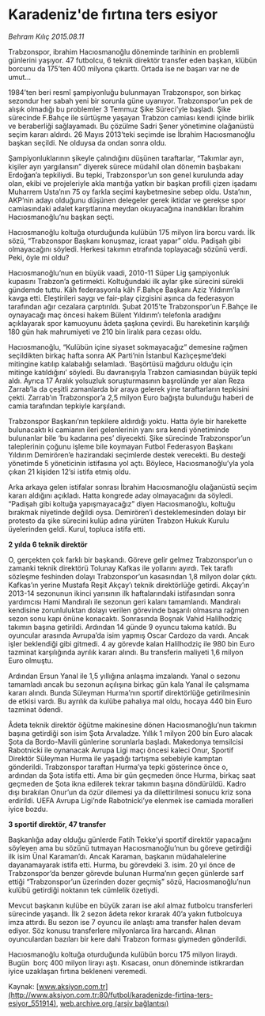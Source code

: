 # Karadeniz'de fırtına ters esiyor

*Behram Kılıç 2015.08.11*

<div class="pNewsDetailMainContent" itemprop="articleBody">
 <p>
  Trabzonspor, ibrahim Hacıosmanoğlu döneminde tarihinin en problemli günlerini yaşıyor. 47 futbolcu, 6 teknik direktör transfer eden başkan, klübün borcunu da 175’ten 400 milyona çıkarttı. Ortada ise ne başarı var ne de umut...
 </p>
 <p>
  1984’ten beri resmî şampiyonluğu bulunmayan Trabzonspor, son birkaç sezondur her sabah yeni bir sorunla güne uyanıyor. Trabzonspor’un pek de alışık olmadığı bu problemler 3 Temmuz Şike Süreci’yle başladı. Şike sürecinde F.Bahçe ile sürtüşme yaşayan Trabzon camiası kendi içinde birlik ve beraberliği sağlayamadı. Bu çözülme Sadri Şener yönetimine olağanüstü seçim kararı aldırdı. 26 Mayıs 2013’teki seçimde ise İbrahim Hacıosmanoğlu başkan seçildi. Ne olduysa da ondan sonra oldu.
 </p>
 <p>
  Şampiyonluklarının şikeyle çalındığını düşünen taraftarlar, “Takımlar ayrı, kişiler ayrı yargılansın” diyerek sürece müdahil olan dönemin başbakanı Erdoğan’a tepkiliydi. Bu tepki, Trabzonspor’un son genel kurulunda aday olan, ekibi ve projeleriyle akla mantığa yatkın bir başkan profili çizen işadamı Muharrem Usta’nın 75 oy farkla seçimi kaybetmesine sebep oldu. Usta’nın, AKP’nin adayı olduğunu düşünen delegeler gerek iktidar ve gerekse spor camiasındaki adalet karşıtlarına meydan okuyacağına inandıkları İbrahim Hacıosmanoğlu’nu başkan seçti.
 </p>
 <p>
  Hacıosmanoğlu koltuğa oturduğunda kulübün 175 milyon lira borcu vardı. İlk sözü, “Trabzonspor Başkanı konuşmaz, icraat yapar” oldu. Padişah gibi olmayacağını söyledi. Herkesi takımın etrafında toplayacağı sözünü verdi. Peki, öyle mi oldu?
 </p>
 <p>
  Hacıosmanoğlu’nun en büyük vaadi, 2010-11 Süper Lig şampiyonluk kupasını Trabzon’a getirmekti. Koltuğundaki ilk aylar şike sürecini sürekli gündemde tuttu. Kâh federasyonla kâh F.Bahçe Başkanı Aziz Yıldırım’la kavga etti. Eleştirileri saygı ve fair-play çizgisini aşınca da federasyon tarafından ağır cezalara çarptırıldı. Şubat 2015’te Trabzonspor’un F.Bahçe ile oynayacağı maç öncesi hakem Bülent Yıldırım’ı telefonla aradığını açıklayarak spor kamuoyunu âdeta şaşkına çevirdi. Bu hareketinin karşılığı 180 gün hak mahrumiyeti ve 210 bin liralık para cezası oldu.
 </p>
 <p>
  Hacıosmanoğlu, “Kulübün içine siyaset sokmayacağız” demesine rağmen seçildikten birkaç hafta sonra AK Parti’nin İstanbul Kazlıçeşme’deki mitingine katılıp kalabalığı selamladı. ‘Başörtüsü mağduru olduğu için mitinge katıldığını’ söyledi. Bu davranışıyla Trabzon camiasından büyük tepki aldı. Ayrıca 17 Aralık yolsuzluk soruşturmasının başrolünde yer alan Reza Zarrab’la da çeşitli zamanlarda bir araya gelerek yine taraftarların tepkisini çekti. Zarrab’ın Trabzonspor’a 2,5 milyon Euro bağışta bulunduğu haberi de  camia tarafından tepkiyle karşılandı.
 </p>
 <p>
  Trabzonspor Başkanı’nın tepkilere aldırdığı yoktu. Hatta öyle bir harekette bulunacaktı ki camianın ileri gelenlerinin yanı sıra kendi yönetiminde bulunanlar bile ‘bu kadarına pes’ diyecekti. Şike sürecinde Trabzonspor’un taleplerinin çoğunu işleme bile koymayan Futbol Federasyon Başkanı Yıldırım Demirören’e hazirandaki seçimlerde destek verecekti. Bu desteği yönetimde 5 yöneticinin istifasına yol açtı. Böylece, Hacıosmanoğlu’yla yola çıkan 21 kişiden 12’si istifa etmiş oldu.
 </p>
 <p>
  Arka arkaya gelen istifalar sonrası İbrahim Hacıosmanoğlu olağanüstü seçim kararı aldığını açıkladı. Hatta kongrede aday olmayacağını da söyledi. “Padişah gibi koltuğa yapışmayacağız” diyen Hacıosmanoğlu, koltuğu bırakmak niyetinde değildi oysa. Demirören’i desteklemesinden dolayı bir protesto da şike sürecini kulüp adına yürüten Trabzon Hukuk Kurulu üyelerinden geldi. Kurul, topluca istifa etti.
 </p>
 <p>
  <strong>
   2 yılda 6 teknik direktör
  </strong>
 </p>
 <p>
  O, gerçekten çok farklı bir başkandı. Göreve gelir gelmez Trabzonspor’un o zamanki teknik direktörü Tolunay Kafkas ile yollarını ayırdı. Tek taraflı sözleşme feshinden dolayı Trabzonspor’un kasasından 1,8 milyon dolar çıktı. Kafkas’ın yerine Mustafa Reşit Akçay’ı teknik direktörlüğe getirdi. Akçay’ın 2013-14 sezonunun ikinci yarısının ilk haftalarındaki istifasından sonra yardımcısı Hami Mandıralı ile sezonun geri kalanı tamamlandı. Mandıralı kendisine zorunluluktan dolayı verilen görevinde başarılı olmasına rağmen sezon sonu kapı önüne konacaktı. Sonrasında Boşnak Vahid Halilhodziç takımın başına getirildi. Ardından 14 günde 9 oyuncu takıma katıldı. Bu oyuncular arasında Avrupa’da isim yapmış Oscar Cardozo da vardı. Ancak işler beklendiği gibi gitmedi. 4 ay görevde kalan Halilhodziç ile 980 bin Euro tazminat karşılığında ayrılık kararı alındı. Bu transferin maliyeti 1,6 milyon Euro olmuştu.
 </p>
 <p>
  Ardından Ersun Yanal ile 1,5 yıllığına anlaşma imzalandı. Yanal o sezonu tamamladı ancak bu sezonun açılışına birkaç gün kala Yanal ile çalışmama kararı alındı. Bunda Süleyman Hurma’nın sportif direktörlüğe getirilmesinin de etkisi vardı. Bu ayrılık da kulübe pahalıya mal oldu, hocaya 440 bin Euro tazminat ödendi.
 </p>
 <p>
  Âdeta teknik direktör öğütme makinesine dönen Hacıosmanoğlu’nun takımın başına getirdiği son isim Şota Arvaladze. Yıllık 1 milyon 200 bin Euro alacak Şota da Bordo-Mavili günlerine sorunlarla başladı. Makedonya temsilcisi Rabotnicki ile oynanacak Avrupa Ligi maçı öncesi kaleci Onur, Sportif Direktör Süleyman Hurma ile yaşadığı tartışma sebebiyle kamptan gönderildi. Trabzonspor taraftarı Hurma’ya tepki gösterince önce o, ardından da Şota istifa etti. Ama bir gün geçmeden önce Hurma, birkaç saat geçmeden de Şota ikna edilerek tekrar takımın başına döndürüldü. Kadro dışı bırakılan Onur’un da özür dilemesi ya da dilettirilmesi sonucu kriz sona erdirildi. UEFA Avrupa Ligi’nde Rabotnicki’ye elenmek ise camiada moralleri iyice bozdu.
 </p>
 <p>
  <strong>
   3 sportif direktör, 47 transfer
  </strong>
 </p>
 <p>
  Başkanlığa aday olduğu günlerde Fatih Tekke’yi sportif direktör yapacağını söyleyen ama bu sözünü tutmayan Hacıosmanoğlu’nun bu göreve getirdiği ilk isim Ünal Karaman’dı. Ancak Karaman, başkanın müdahalelerine dayanamayarak istifa etti. Hurma, bu görevdeki 3. isim. 20 yıl önce de Trabzonspor’da benzer görevde bulunan Hurma’nın geçen günlerde sarf ettiği “Trabzonspor’un üzerinden dozer geçmiş” sözü, Hacıosmanoğlu’nun kulübü getirdiği noktanın tek cümlelik özetiydi.
 </p>
 <p>
  Mevcut başkanın kulübe en büyük zararı ise akıl almaz futbolcu transferleri sürecinde yaşandı. İlk 2 sezon âdeta rekor kırarak 40’a yakın futbolcuya imza attırdı. Bu sezon ise 7 oyuncu ile anlaştı ama transfer halen devam ediyor. Söz konusu transferlere milyonlarca lira harcandı. Alınan oyunculardan bazıları bir kere dahi Trabzon forması giymeden gönderildi.
 </p>
 <p>
  Hacıosmanoğlu koltuğa oturduğunda kulübün borcu 175 milyon liraydı. Bugün  borç 400 milyon lirayı aştı. Kısacası, onun döneminde istikrardan iyice uzaklaşan fırtına bekleneni veremedi.
 </p>
</div>


Kaynak: [www.aksiyon.com.tr](http://www.aksiyon.com.tr:80/futbol/karadenizde-firtina-ters-esiyor_551914), [web.archive.org (arşiv bağlantısı)](http://web.archive.org/web/20150903013734/http://www.aksiyon.com.tr:80/futbol/karadenizde-firtina-ters-esiyor_551914)
